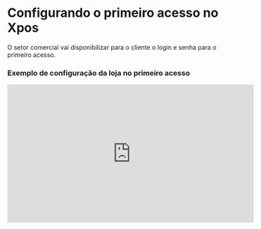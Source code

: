 # **Configurando o primeiro acesso no Xpos**

O setor comercial vai disponibilizar para o cliente o login e senha para o primeiro acesso.

### Exemplo de configuração da loja no primeiro acesso

<iframe width="560" height="315" src="https://www.youtube.com/embed/_YJKqKOIko4?si=8N2qv7NcITZsClAe" title="YouTube video player" frameborder="0" allow="accelerometer; autoplay; clipboard-write; encrypted-media; gyroscope; picture-in-picture; web-share" allowfullscreen></iframe>